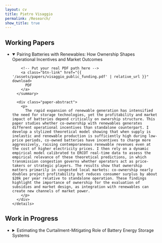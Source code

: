 ```yaml
---
layout: cv
title: Pietro Visaggio
permalink: /Research/
show_title: true
---
```


<div class="research">

  <h2 class="section-title wp">Working Papers</h2>

<ul class="paper-list">
  <li>
    <details class="paper" open>
      <summary>
        <span class="paper-title">
          Pairing Batteries with Renewables: How Ownership Shapes Operational Incentives and Market Outcomes
        </span>

        <!-- Put your real PDF path here -->
        <a class="btn-link" href="{{ '/assets/papers/visaggio_public_funding.pdf' | relative_url }}" download>
          PDF
        </a>
      </summary>

<!--
      <div class="paper-meta">
        with <a href="#">Carlos Bianchi</a><br>
        <em>Economics of Innovation and New Technology</em>, 29(5), 2020
        &nbsp;·&nbsp;
        <a href="https://doi.org/10.xxx/xxxxx" target="_blank" rel="noopener">Full text</a>
      </div>
-->

      <div class="paper-abstract">
        <p>
          The rapid expansion of renewable generation has intensified the need for storage technologies, yet the profitability and market impact of batteries depend critically on ownership structure. This paper studies whether co-ownership with renewables generates different operational incentives than standalone counterpart. I develop a stylized theoretical model showing that when supply is inelastic and renewable production is sufficiently high during low-price periods, co-owned batteries have incentives to charge more aggressively, raising contemporaneous renewable revenues even at the cost of higher electricity prices. I then rely on a dynamic empirical model calibrated to ERCOT real-time data to assess the empirical relevance of these theoretical predictions, in which transmission congestion governs whether operators act as price-takers or strategic players. The results show that ownership matters primarily in congested local markets: co-ownership nearly doubles project profitability but reduces consumer surplus by about $20k per year relative to standalone operation. These findings highlight the importance of ownership for the evaluation of subsidies and market design, as integration with renewables can create new channels of market power.
        </p>
      </div>
    </details>
  </li>

  <!-- add more items the same way -->
</ul>


  <h2 class="section-title wip">Work in Progress</h2>



<ul class="paper-list">
  <li>
    <details class="paper">
      <summary>
        <span class="paper-title">
        Estimating the Curtailment-Mitigating Role of Battery Energy Storage Systems</span>
      </summary>
      <div class="paper-abstract">
        <p>
           
        </p>
      </div>
    </details>
  </li>

</ul>


</div>